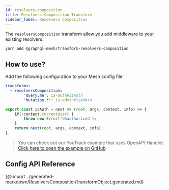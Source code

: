 ```yaml
---
id: resolvers-composition
title: Resolvers Composition Transform
sidebar_label: Resolvers Composition
---
```


The `resolversComposition` transform allow you add middleware to your existing resolvers.

```
yarn add @graphql-mesh/transform-resolvers-composition
```

## How to use?

Add the following configuration to your Mesh config file:

```yml
transforms:
  - resolversComposition:
        'Query.me': is-auth#isAuth
        'Mutation.*': is-admin#isAdmin
```

```ts
export const isAuth = next => (root, args, context, info) => {
    if(!context.currentUser) {
        throw new Error('Unauthorized');
    }
    return next(root, args, context, info);
}
```

> You can check out our YouTrack example that uses OpenAPI Handler.
[Click here to open the example on GitHub](https://github.com/Urigo/graphql-mesh/tree/master/examples/openapi-youtrack)

## Config API Reference

{@import ../generated-markdown/ResolversCompositionTransformObject.generated.md}
